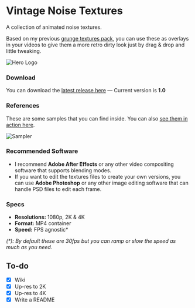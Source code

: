 # Vintage Noise Textures
A collection of animated noise textures.

Based on my previous [grunge textures pack](https://github.com/darriagada/Gritkit), you can use these as overlays in your videos to give them a more retro dirty look just by drag & drop and little tweaking.

![Hero Logo](https://github.com/darriagada/vintage-noise-textures/blob/master/_assets/git_hero.png)

### Download
You can download the [latest release here](https://github.com/darriagada/vintage-noise-textures/releases/latest) — Current version is **1.0**

### References
These are some samples that you can find inside. You can also [see them in action here](https://vimeo.com/462230867).

![Sampler](https://github.com/darriagada/vintage-noise-textures/blob/master/_assets/sampler_mono.gif)

### Recommended Software
* I recommend **Adobe After Effects** or any other video compositing software that supports blending modes.
* If you want to edit the textures files to create your own versions, you can use **Adobe Photoshop** or any other image editing software that can handle PSD files to edit each frame.

### Specs
- **Resolutions:** 1080p, 2K & 4K
- **Format:** MP4 container
- **Speed:** FPS agnostic*

_(*): By default these are 30fps but you can ramp or slow the speed as much as you need._


## To-do
- [x] Wiki
- [x] Up-res to 2K
- [x] Up-res to 4K
- [x] Write a README
